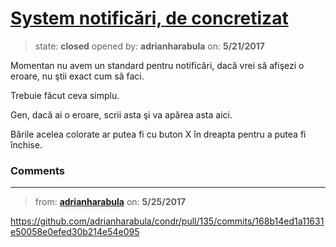 # [System notificări, de concretizat](https://github.com/adrianharabula/condr/issues/115)

> state: **closed** opened by: **adrianharabula** on: **5/21/2017**

Momentan nu avem un standard pentru notificări, dacă vrei să afişezi o eroare, nu ştii exact cum să faci.

Trebuie făcut ceva simplu.

Gen, dacă ai o eroare, scrii asta şi va apărea asta aici.

Bările acelea colorate ar putea fi cu buton X în dreapta pentru a putea fi închise.

### Comments

---
> from: [**adrianharabula**](https://github.com/adrianharabula/condr/issues/115#issuecomment-303892357) on: **5/25/2017**

https://github.com/adrianharabula/condr/pull/135/commits/168b14ed1a11631e50058e0efed30b214e54e095
